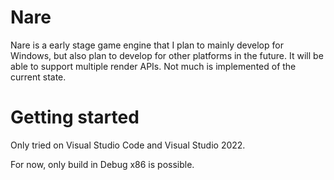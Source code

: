 # Nare


Nare is a early stage game engine that I plan to mainly develop for Windows, but also plan to develop for other platforms in the future. It will be able to support multiple render APIs. Not much is implemented of the current state.

# Getting started

Only tried on Visual Studio Code and Visual Studio 2022.

For now, only build in Debug x86 is possible. 
